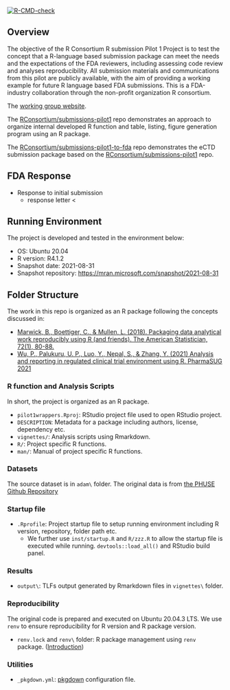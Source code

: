 <!-- badges: start -->

[![R-CMD-check](https://github.com/RConsortium/submissions-pilot1/workflows/R-CMD-check/badge.svg)](https://rconsortium.github.io/submissions-pilot1/)
<!-- badges: end -->

## Overview

The objective of the R Consortium R submission Pilot 1 Project is to 
test the concept that a R-language based submission package can meet 
the needs and the expectations of the FDA reviewers, 
including assessing code review and analyses reproducibility. 
All submission materials and communications from this pilot are publicly available, 
with the aim of providing a working example for future R language based FDA submissions.
This is a FDA-industry collaboration through the non-profit organization R consortium.

The [working group website](https://rconsortium.github.io/submissions-wg/).

The [RConsortium/submissions-pilot1](https://github.com/RConsortium/submissions-pilot1) repo demonstrates an approach to organize internal developed R function and 
table, listing, figure generation program using an R package. 

The [RConsortium/submissions-pilot1-to-fda](https://github.com/RConsortium/submissions-pilot1-to-fda)
repo demonstrates the eCTD submission package based on the [RConsortium/submissions-pilot1](https://github.com/RConsortium/submissions-pilot1) repo.  

## FDA Response 

- Response to initial submission
  + response letter <
## Running Environment 

The project is developed and tested in the environment below:

- OS: Ubuntu 20.04
- R version: R4.1.2
- Snapshot date: 2021-08-31
- Snapshot repository: https://mran.microsoft.com/snapshot/2021-08-31

## Folder Structure 

The work in this repo is organized as an R package following the concepts discussed in:

- [Marwick, B., Boettiger, C., & Mullen, L. (2018). Packaging data analytical work reproducibly using R (and friends). The American Statistician, 72(1), 80-88.](https://peerj.com/preprints/3192/)
- [Wu, P., Palukuru, U. P., Luo, Y., Nepal, S., & Zhang, Y. (2021) Analysis and reporting in regulated clinical trial environment using R. PharmaSUG 2021](https://www.pharmasug.org/proceedings/2021/AD/PharmaSUG-2021-AD-079.pdf)

### R function and Analysis Scripts 

In short, the project is organized as an R package. 

- `pilot1wrappers.Rproj`: RStudio project file used to open RStudio project.
- `DESCRIPTION`: Metadata for a package including authors, license, dependency etc.
- `vignettes/`: Analysis scripts using Rmarkdown.
- `R/`: Project specific R functions.
- `man/`: Manual of project specific R functions. 

### Datasets

The source dataset is in `adam\` folder. The original data is from [the PHUSE Github Repository](https://github.com/phuse-org/phuse-scripts/blob/master/data/adam/TDF_ADaM_v1.0.zip)

### Startup file 
- `.Rprofile`: Project startup file to setup running environment including R version, repository, folder path etc. 
  - We further use `inst/startup.R` and `R/zzz.R` to allow the startup file is executed while running. `devtools::load_all()` and RStudio build panel. 
  
### Results 

- `output\`: TLFs output generated by Rmarkdown files in `vignettes\` folder. 

### Reproducibility

The original code is prepared and executed on Ubuntu 20.04.3 LTS.
We use `renv` to ensure reproducibility for R version and R package version. 

- `renv.lock` and `renv\` folder: R package management using `renv` package. ([Introduction](https://rstudio.github.io/renv/articles/renv.html))

### Utilities

- `_pkgdown.yml`: [pkgdown](https://pkgdown.r-lib.org/articles/pkgdown.html) configuration file.

